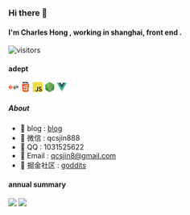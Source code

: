 ### Hi there 👋
#### I'm Charles Hong , working in shanghai, front end .

![visitors](https://visitor-badge.glitch.me/badge?page_id=goddits.goddits)

#### adept
<code><img height="20" src="https://raw.githubusercontent.com/github/explore/80688e429a7d4ef2fca1e82350fe8e3517d3494d/topics/git/git.png"></code>
<code><img height="20" src="https://raw.githubusercontent.com/github/explore/80688e429a7d4ef2fca1e82350fe8e3517d3494d/topics/html/html.png"></code>
<code><img height="20" src="https://raw.githubusercontent.com/github/explore/80688e429a7d4ef2fca1e82350fe8e3517d3494d/topics/javascript/javascript.png"></code>
<code><img height="20" src="https://raw.githubusercontent.com/github/explore/80688e429a7d4ef2fca1e82350fe8e3517d3494d/topics/nodejs/nodejs.png"></code>
<code><img height="20" src="https://raw.githubusercontent.com/github/explore/80688e429a7d4ef2fca1e82350fe8e3517d3494d/topics/vue/vue.png"></code>

##### About
- 🌱 blog : [blog](https://cax0.com)
- 💬 微信 : qcsjin888
- 🐧 QQ : 1031525622
- 📧 Email : qcsjin8@gmail.com
- 📁 掘金社区 : [goddits](https://juejin.cn/user/4046680706782269)
#### annual summary
<img align="" height="140px" src="https://github-readme-stats.vercel.app/api?username=goddits&show_icons=true&icon_color=CE1D2D&text_color=718096&bg_color=0,EC6C6C,FFD479,FFFC79,73FA79&theme=graywhite&locale=cn"  /> <img align="" height="137px" src="https://github-readme-stats.vercel.app/api/top-langs/?username=goddits&hide_title=true&hide_border=true&layout=compact&bg_color=0,73FA79,73FDFF,D783FF&theme=graywhite&locale=cn" />


